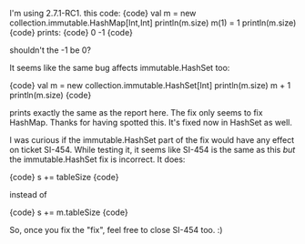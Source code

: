 I'm using 2.7.1-RC1. this code:
{code}
val m = new collection.immutable.HashMap[Int,Int]
println(m.size)
m(1) = 1
println(m.size)
{code}
prints:
{code}
0
-1
{code}

shouldn't the -1 be 0?


It seems like the same bug affects immutable.HashSet too:

{code}
    val m = new collection.immutable.HashSet[Int]
    println(m.size)
    m + 1
    println(m.size)
{code}

prints exactly the same as the report here. The fix only seems to fix HashMap.
Thanks for having spotted this. It's fixed now in HashSet as well.

I was curious if the immutable.HashSet part of the fix would have any effect on ticket SI-454. While testing it, it seems like SI-454 is the same as this _but_ the immutable.HashSet fix is incorrect. It does:

{code}
s += tableSize 
{code}

instead of

{code}
s += m.tableSize 
{code}

So, once you fix the "fix", feel free to close SI-454 too. :)
